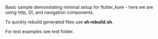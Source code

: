 Basic sample demonstating minimal setup for flutter_kore - here we are using http, DI, and navigation components.

To quickly rebuild generated files use <b>sh rebuild.sh</b>.

For test examples see test folder.